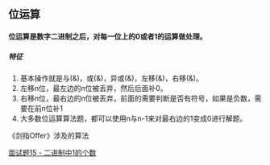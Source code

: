 ## 位运算

#### 位运算是数字二进制之后，对每一位上的0或者1的运算做处理。



##### 特征

1. 基本操作就是与(&)，或(&)，异或(&)，左移(&)，右移(&)。
2. 左移n位，最左边的n位被丢弃，然后后面补0。
3. 右移n位，最右边的n位被丢弃，前面的需要判断是否有符号，如果是负数，需要在前n位补1
4. 大多数位运算算法题，都可以使用n与n-1来对最右边的1变成0进行解题。



《剑指Offer》涉及的算法

[面试题15 - 二进制中1的个数](https://github.com/tangshenghao/iOSInterviewNotes/blob/master/%E6%95%B0%E6%8D%AE%E7%BB%93%E6%9E%84%26%E7%AE%97%E6%B3%95/%E4%BD%8D%E8%BF%90%E7%AE%97/%E9%9D%A2%E8%AF%95%E9%A2%9815-%E4%BA%8C%E8%BF%9B%E5%88%B6%E4%B8%AD1%E7%9A%84%E4%B8%AA%E6%95%B0.playground/Contents.swift)

